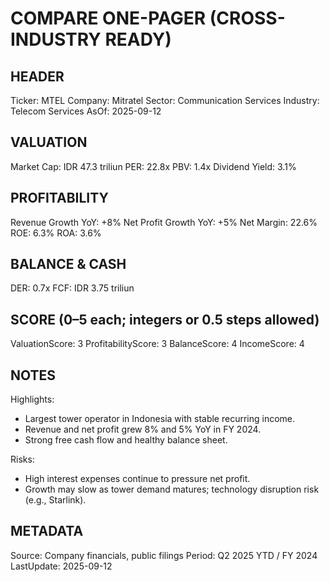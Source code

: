 # COMPARE ONE-PAGER (CROSS-INDUSTRY READY)

## HEADER
Ticker: MTEL
Company: Mitratel
Sector: Communication Services
Industry: Telecom Services
AsOf: 2025-09-12

## VALUATION
Market Cap: IDR 47.3 triliun
PER: 22.8x
PBV: 1.4x
Dividend Yield: 3.1%

## PROFITABILITY
Revenue Growth YoY: +8%
Net Profit Growth YoY: +5%
Net Margin: 22.6%
ROE: 6.3%
ROA: 3.6%

## BALANCE & CASH
DER: 0.7x
FCF: IDR 3.75 triliun

## SCORE (0–5 each; integers or 0.5 steps allowed)
ValuationScore: 3
ProfitabilityScore: 3
BalanceScore: 4
IncomeScore: 4

## NOTES
Highlights:
- Largest tower operator in Indonesia with stable recurring income.
- Revenue and net profit grew 8% and 5% YoY in FY 2024.
- Strong free cash flow and healthy balance sheet.

Risks:
- High interest expenses continue to pressure net profit.
- Growth may slow as tower demand matures; technology disruption risk (e.g., Starlink).

## METADATA
Source: Company financials, public filings
Period: Q2 2025 YTD / FY 2024
LastUpdate: 2025-09-12